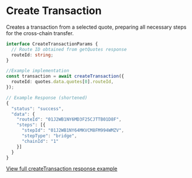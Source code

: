 # Create Transaction

Creates a transaction from a selected quote, preparing all necessary steps for the cross-chain transfer.

```typescript
interface CreateTransactionParams {
  // Route ID obtained from getQuotes response
  routeId: string;
}

//Example implementation
const transaction = await createTransaction({
  routeId: quotes.data.quotes[0].routeId,
});

// Example Response (shortened)
{
  "status": "success",
  "data": {
    "routeId": "01J2WB1NY6MD3F25CJTTB01D8F",
    "steps": [{
      "stepId": "01J2WB1NY64MKVCM8FM994WMZV",
      "stepType": "bridge",
      "chainId": "1"
    }]
  }
}
```

[View full createTransaction response example](https://docs.blockend.com/compass-api/api-reference/create-transaction)
